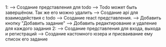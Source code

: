 1:
    --> Создание представления для todo
    --> Todo может быть завершёном. Так же его можно удалить
    --> Создание api для взаимодействия с todo
    --> Создание react представления.
    --> Добавить кнопку "Добавить задание"
    --> Добавить редактирование и удаление для каждого задания
2:
    --> Создание представления для входа, выхода и регистраций
    --> Создание кастомного юзера и присваивание ему список его задание